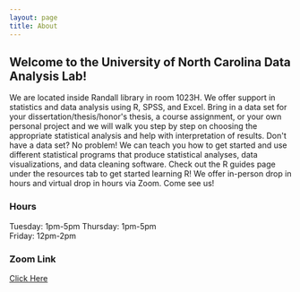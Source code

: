 ```yaml
---
layout: page
title: About
---
```


## Welcome to the University of North Carolina Data Analysis Lab!   

We are located inside Randall library in room 1023H. We offer support in statistics and data analysis using R, SPSS, and Excel. Bring in a data set for your dissertation/thesis/honor's thesis, a course assignment, or your own personal project and we will walk you step by step on choosing the appropriate statistical analysis and help with interpretation of results. Don't have a data set? No problem! We can teach you how to get started and use different statistical programs that produce statistical analyses, data visualizations, and data cleaning software. Check out the R guides page under the resources tab to get started learning R! We offer in-person drop in hours and virtual drop in hours via Zoom. Come see us!

### Hours
Tuesday: 1pm-5pm 
Thursday: 1pm-5pm  
Friday: 12pm-2pm  

### Zoom Link
[Click Here](https://uncw.zoom.us/my/dataanalysishelp)
